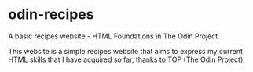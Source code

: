 # odin-recipes
A basic recipes website - HTML Foundations in The Odin Project

This website is a simple recipes website that aims to express my current HTML skills that I have acquired so far, thanks to TOP (The Odin Project).
